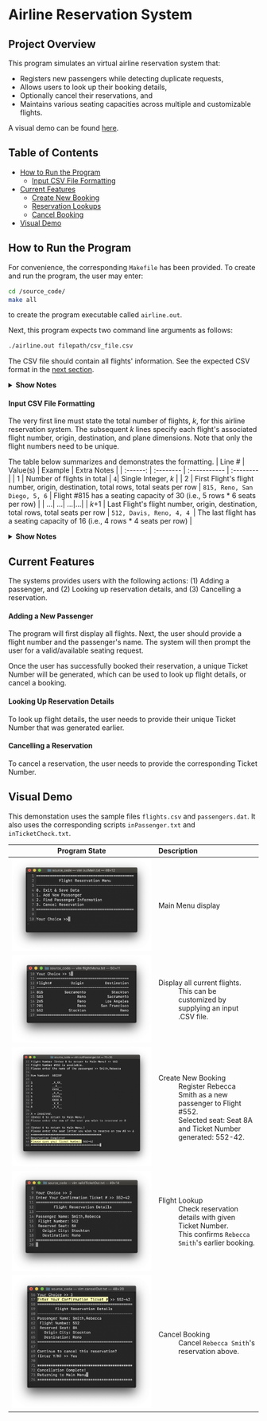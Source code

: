 # Airline Reservation System

## Project Overview
This program simulates an virtual airline reservation system that: 
<ul>
 <li> Registers new passengers while detecting duplicate requests, </li>
 <li> Allows users to look up their booking details, </li>
 <li> Optionally cancel their reservations, and </li>
 <li> Maintains various seating capacities across multiple and customizable flights. </li>
</ul>

A visual demo can be found [here](https://github.com/jschhie/airline-reserv/#visual-demo).


## Table of Contents
* [How to Run the Program](https://github.com/jschhie/airline-reserv/#how-to-run-the-program)
  * [Input CSV File Formatting](https://github.com/jschhie/airline-reserv/#input-csv-file-formatting)
* [Current Features](https://github.com/jschhie/airline-reserv/#current-features)
  * [Create New Booking](https://github.com/jschhie/airline-reserv/#adding-a-new-passenger)
  * [Reservation Lookups](https://github.com/jschhie/airline-reserv/#looking-up-reservation-details)
  * [Cancel Booking](https://github.com/jschhie/airline-reserv/#cancelling-a-reservation)
* [Visual Demo](https://github.com/jschhie/airline-reserv/#visual-demo)


## How to Run the Program  
For convenience, the corresponding ```Makefile``` has been provided. To create and run the program, the user may enter:
```bash 
cd /source_code/
make all
``` 
to create the program executable called ```airline.out```.

Next, this program expects two command line arguments as follows: 
```bash
./airline.out filepath/csv_file.csv
```

The CSV file should contain all flights' information. See the expected CSV format in the [next section](https://github.com/jschhie/airline-reserv/#input-csv-file-formatting).

<details>
 <summary>
  <b> Show Notes </b>
 </summary>
 <ul> 
  <li> Sample files (flights.csv and passengers.dat) can be found in the refs/ directory. </li> 
  <li> The latter is a binary file with sample flight reservations. </li>
  <li> The user may also replace this with an empty file to initialize all flights with zero passengers. </li>
</details>


#### Input CSV File Formatting
The very first line must state the total number of flights, *k*, for this airline reservation system. The subsequent *k* lines specify each flight's associated flight number, origin, destination, and plane dimensions. Note that only the flight numbers need to be unique. 

The table below summarizes and demonstrates the formatting.
| Line # | Value(s) | Example | Extra Notes |
| :------: | :-------- | :----------- | :--------|
| 1 | Number of flights in total |  ```4```| Single Integer, *k* |
| 2 | First Flight's flight number, origin, destination, total rows, total seats per row | ```815, Reno, San Diego, 5, 6``` | Flight #815 has a seating capacity of 30 (i.e., 5 rows * 6 seats per row) |
| ...| ...| ...|...|
| *k*+1 | Last Flight's flight number, origin, destination, total rows, total seats per row | ```512, Davis, Reno, 4, 4 ```| The last flight has a seating capacity of 16 (i.e., 4 rows * 4 seats per row) | 

<details>
 <summary>
  <b>Show Notes</b>
 </summary>
<ul>
 <li> For the sake of readability, the values listed have been separated by a comma followed by a single whitespace. </li>
 <li> The actual CSV format requires that they are separated by just a comma. </li>
 </ul>
</details>


## Current Features
The systems provides users with the following actions: (1) Adding a passenger, and (2) Looking up reservation details, and (3) Cancelling a reservation. 


#### Adding a New Passenger
The program will first display all flights. Next, the user should provide a flight number and the passenger's name. The system will then prompt the user for a valid/available seating request.

Once the user has successfully booked their reservation, a unique Ticket Number will be generated, which can be used to look up flight details, or cancel a booking. 


#### Looking Up Reservation Details
To look up flight details, the user needs to provide their unique Ticket Number that was generated earlier.


#### Cancelling a Reservation
To cancel a reservation, the user needs to provide the corresponding Ticket Number.


## Visual Demo
This demonstation uses the sample files ```flights.csv``` and ```passengers.dat```. 
It also uses the corresponding scripts ```inPassenger.txt``` and ```inTicketCheck.txt```.

| Program State | Description |
| ----- | :----- |
| ![alt text](https://github.com/jschhie/Airline-Reservation-System/blob/master/demo/Updated%20Main%20Menu.png?raw=true "Main Menu") | <dl> <dt> Main Menu display </dt> </dl> |
| ![alt text](https://github.com/jschhie/Airline-Reservation-System/blob/master/demo/Updated%20Flights%20Menu.png?raw=true "Flights Menu") | <dl> <dt> Display all current flights. </dt> <dd> This can be customized by supplying an input .CSV file. </dd></dl> |
| ![alt text](https://github.com/jschhie/Airline-Reservation-System/blob/master/demo/Add%20New%20Passenger.png?raw=true "Add New Passenger") | <dl> <dt> Create New Booking </dt> <dd> Register Rebecca Smith as a new passenger to Flight #552. </dd> <dd> Selected seat: Seat 8A and Ticket Number generated: 552-42. </dd> </dl>| 
| ![alt text](https://github.com/jschhie/Airline-Reservation-System/blob/master/demo/Passenger%20Lookup.png?raw=true "Check Reservation Details") | <dl> <dt> Flight Lookup </dt> <dd> Check reservation details with given Ticket Number. </dd> <dd> This confirms ```Rebecca Smith```'s earlier booking. </dd> </dl> |
| ![alt text](https://github.com/jschhie/Airline-Reservation-System/blob/master/demo/New%20Check%20Cancellation.png?raw=true "Cancel Booking") | <dl> <dt> Cancel Booking </dt> <dd> Cancel ```Rebecca Smith```'s reservation above. </dd> </dl>|
